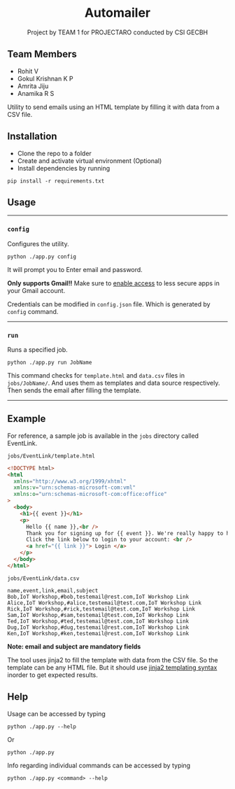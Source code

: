 # <div align="center"> Automailer </div>
<div align="center"> Project by TEAM 1 for PROJECTARO conducted by CSI GECBH </div>

## Team Members
- Rohit V
- Gokul Krishnan K P
- Amrita Jiju
- Anamika R S

Utility to send emails using an HTML template by filling it with data from a CSV file.

## Installation

- Clone the repo to a folder
- Create and activate virtual environment (Optional)
- Install dependencies by running

```
pip install -r requirements.txt
```

## Usage

---

### `config`

Configures the utility.

```
python ./app.py config
```

It will prompt you to Enter email and password.

**Only supports Gmail!!**
Make sure to [enable access](https://myaccount.google.com/lesssecureapps) to less secure apps in your Gmail account.

Credentials can be modified in `config.json` file. Which is generated by `config` command.

---

### `run`

Runs a specified job.

```
python ./app.py run JobName
```

This command checks for `template.html` and `data.csv` files in `jobs/JobName/`. And uses them as templates and data source respectively. Then sends the email after filling the template.

---

## Example

For reference, a sample job is available in the `jobs` directory called EventLink.

`jobs/EventLink/template.html`

```html
<!DOCTYPE html>
<html
  xmlns="http://www.w3.org/1999/xhtml"
  xmlns:v="urn:schemas-microsoft-com:vml"
  xmlns:o="urn:schemas-microsoft-com:office:office"
>
  <body>
    <h1>{{ event }}</h1>
    <p>
      Hello {{ name }},<br />
      Thank you for signing up for {{ event }}. We're really happy to have you!
      Click the link below to login to your account: <br />
      <a href="{{ link }}"> Login </a>
    </p>
  </body>
</html>
```

`jobs/EventLink/data.csv`

```
name,event,link,email,subject
Bob,IoT Workshop,#bob,testemail@rest.com,IoT Workshop Link
Alice,IoT Workshop,#alice,testemail@test.com,IoT Workshop Link
Rick,IoT Workshop,#rick,testemail@test.com,IoT Workshop Link
Sam,IoT Workshop,#sam,testemail@test.com,IoT Workshop Link
Ted,IoT Workshop,#ted,testemail@test.com,IoT Workshop Link
Dug,IoT Workshop,#dug,testemail@rest.com,IoT Workshop Link
Ken,IoT Workshop,#ken,testemail@rest.com,IoT Workshop Link

```

**Note: email and subject are mandatory fields**

The tool uses jinja2 to fill the template with data from the CSV file. So the template can be any HTML file. But it should use [jinja2 templating syntax ](https://jinja.palletsprojects.com/en/3.0.x/templates/)inorder to get expected results.

## Help

Usage can be accessed by typing

```
python ./app.py --help
```

Or

```
python ./app.py
```

Info regarding individual commands can be accessed by typing

```
python ./app.py <command> --help
```
